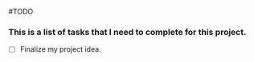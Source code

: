 #TODO

### This is a list of tasks that I need to complete for this project.

- [ ] Finalize my project idea.
